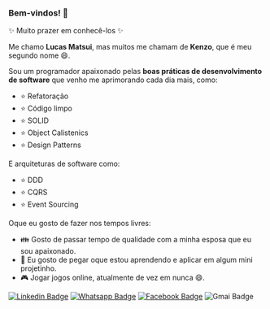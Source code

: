 


### Bem-vindos! 👋

✨ Muito prazer em conhecê-los ✨ 

Me chamo **Lucas Matsui**, mas muitos me chamam de **Kenzo**, que é meu segundo nome 😄.

Sou um programador apaixonado pelas **boas práticas de desenvolvimento de software** que venho me aprimorando cada dia mais, como:
  - :star: Refatoração
  - :star: Código limpo
  - :star: SOLID
  - :star: Object Calistenics
  - :star: Design Patterns

E arquiteturas de software como:
  - :star: DDD
  - :star: CQRS
  - :star: Event Sourcing


Oque eu gosto de fazer nos tempos livres:
 - :family: Gosto de passar tempo de qualidade com a minha esposa que eu sou apaixonado.
 - :memo: Eu gosto de pegar oque estou aprendendo e aplicar em algum mini projetinho.
 - :video_game: Jogar jogos online, atualmente de vez em nunca 😄.

[![Linkedin Badge](https://img.shields.io/badge/-LinkedIn-blue?style=for-the-badge&logo=Linkedin&logoColor=white)](http://www.linkedin.com/in/lucas-matsui)
[![Whatsapp Badge](https://img.shields.io/badge/-Whatsapp-128c7e?style=for-the-badge&logo=Whatsapp&logoColor=white)](https://wa.me/14988173376)
[![Facebook Badge](https://img.shields.io/badge/-Facebook-3b5998?style=for-the-badge&logo=Facebook&logoColor=white)](https://www.facebook.com/lucas.matsui.77)
![Gmai Badge](https://img.shields.io/badge/Gmail-lucas.kenzo2203%40gmail.com-D44638?style=for-the-badge&logo=Gmail&logoColor=D44638)
